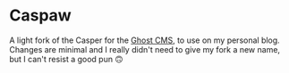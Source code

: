 # Caspaw

A light fork of the Casper for the [Ghost CMS](https://ghost.org), to use on my personal blog. Changes are minimal and I really didn't need to give my fork a new name, but I can't resist a good pun 🙃

